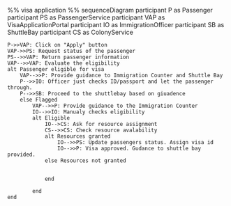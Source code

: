 
%% visa application %%
sequenceDiagram
    participant P as Passenger
    participant PS as PassengerService
    participant VAP as VisaApplicationPortal
    participant IO as ImmigrationOfficer
    participant SB as ShuttleBay
    participant CS as ColonyService

    P->>VAP: Click on "Apply" button 
    VAP->>PS: Request status of the passenger
    PS-->>VAP: Return passenger information
    VAP-->>VAP: Evaluate the eligibility
    alt Passenger eligible for visa
        VAP-->>P: Provide guidance to Immigration Counter and Shuttle Bay
        P-->>IO: Officer just checks ID/passport and let the passenger through.
        P-->>SB: Proceed to the shuttlebay based on giuadence
        else Flagged
            VAP-->>P: Provide guidance to the Immigration Counter
            IO-->>IO: Manualy checks eligibility
            alt Eligible
                IO-->CS: Ask for resource assignment
                CS-->>CS: Check resource avalability
                alt Resources granted
                    IO-->>PS: Update passengers status. Assign visa id
                    IO-->>P: Visa approved. Gudance to shuttle bay provided.
                else Resources not granted


                end

            end
    end